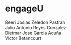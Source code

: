 # engageU

Beeri Josias Zeledon Pastran<br>
Julio Antonio Reyes Gonzalez<br>
Dietmar Jose Garcia Acuña<br>
Victor Betancourt<br>
